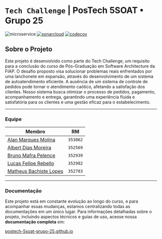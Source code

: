 # `Tech Challenge` | PosTech 5SOAT • Grupo 25

![microservice](https://img.shields.io/badge/pagamento-blue?label=microsservi%C3%A7o&labelColor=%23505050&color=%23d63865) 
[![sonarcloud](https://sonarcloud.io/api/project_badges/measure?project=postech-5soat-grupo-25_tech-challenge-pagamento&metric=alert_status)](https://sonarcloud.io/summary/new_code?id=postech-5soat-grupo-25_tech-challenge-pagamento) [![codecov](https://codecov.io/gh/postech-5soat-grupo-25/tech-challenge-pagamento/graph/badge.svg?token=AJH0KIYID8)](https://codecov.io/gh/postech-5soat-grupo-25/tech-challenge-pagamento)

## Sobre o Projeto

Este projeto é desenvolvido como parte do Tech Challenge, um requisito para a conclusão do curso de Pós-Graduação em Software Architecture da FIAP. O desafio proposto visa solucionar problemas reais enfrentados por uma lanchonete em expansão, através do desenvolvimento de um sistema de autoatendimento eficiente. A ausência de um sistema de controle de pedidos pode tornar o atendimento caótico, afetando a satisfação dos clientes. Nosso sistema busca otimizar o processo de pedidos, pagamento, acompanhamento e entrega, garantindo uma experiência fluida e satisfatória para os clientes e uma gestão eficaz para o estabelecimento.

---

### Equipe

| Membro                                                                        | RM       |
|-------------------------------------------------------------------------------|----------|
| [Alan Marques Molina](https://www.linkedin.com/in/alanmmolina/)               | `353062` |
| [Albert Dias Moreira](https://www.linkedin.com/in/albert-moreira-62b9272b/)   | `352569` |
| [Bruno Mafra Pelence](https://www.linkedin.com/in/bruno-mafra-pelence/)       | `352939` |
| [Lucas Felipe Rebello](https://www.linkedin.com/in/lucas-rebello-b01849112/)  | `352982` |
| [Matheus Bachiste Lopes](https://www.linkedin.com/in/matheus-bachiste-lopes/) | `352783` |

---

### Documentação

Este projeto está em constante evolução ao longo do curso, e para acompanhar essas mudanças, estamos centralizando todas as documentações em um único lugar. Para informações detalhadas sobre o projeto, incluindo aspectos técnicos e guias de uso, acesse nossa **documentação completa** em: 

[postech-5soat-grupo-25.github.io](https://postech-5soat-grupo-25.github.io/)
